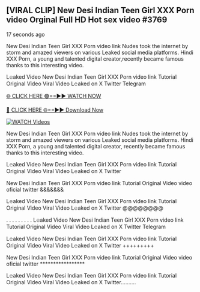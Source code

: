## [VIRAL CLIP] New Desi Indian Teen Girl XXX Porn video Orginal Full HD Hot sex video #3769

17 seconds ago

New Desi Indian Teen Girl XXX Porn video link Nudes took the internet by storm and amazed viewers on various Leaked social media platforms. Hindi XXX Porn, a young and talented digital creator,recently became famous thanks to this interesting video.

L𝚎aked Video New Desi Indian Teen Girl XXX Porn video link Tutorial Original Video Viral Video L𝚎aked on X Twitter Telegram

[🌐 CLICK HERE 🟢==►► WATCH NOW](https://dekho-ki-hoy-07-2k25.blogspot.com/2025/01/viral-tv.html)

[🔴 CLICK HERE 🌐==►► Download Now](https://dekho-ki-hoy-07-2k25.blogspot.com/2025/01/viral-tv.html)

[![WATCH Videos](https://i.imgur.com/KtWmlQT.gif)](https://dekho-ki-hoy-07-2k25.blogspot.com/2025/01/viral-tv.html)

New Desi Indian Teen Girl XXX Porn video link Nudes took the internet by storm and amazed viewers on various Leaked social media platforms. Hindi XXX Porn, a young and talented digital creator, recently became famous thanks to this interesting video.

L𝚎aked Video New Desi Indian Teen Girl XXX Porn video link Tutorial Original Video Viral Video L𝚎aked on X Twitter

New Desi Indian Teen Girl XXX Porn video link Tutorial Original Video video oficial twitter &&&&&&&

L𝚎aked Video New Desi Indian Teen Girl XXX Porn video link Tutorial Original Video Viral Video L𝚎aked on X Twitter @@@@@@@@

. . . . . . . . . L𝚎aked Video New Desi Indian Teen Girl XXX Porn video link Tutorial Original Video Viral Video L𝚎aked on X Twitter Telegram

L𝚎aked Video New Desi Indian Teen Girl XXX Porn video link Tutorial Original Video Viral Video L𝚎aked on X Twitter +++++++++

New Desi Indian Teen Girl XXX Porn video link Tutorial Original Video video oficial twitter *****************

L𝚎aked Video New Desi Indian Teen Girl XXX Porn video link Tutorial Original Video Viral Video L𝚎aked on X Twitter..........